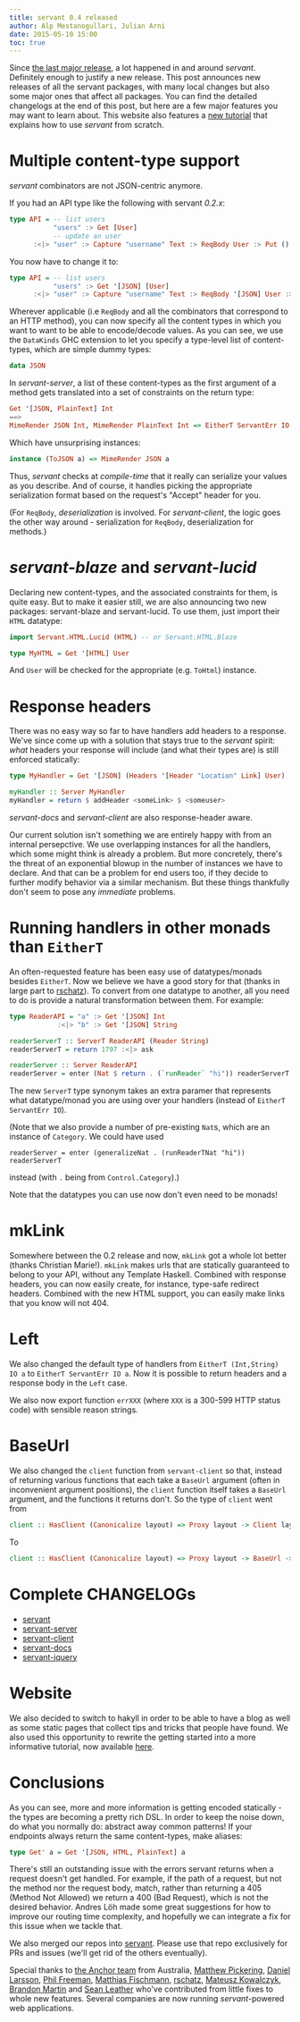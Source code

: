 ```yaml
---
title: servant 0.4 released
author: Alp Mestanogullari, Julian Arni
date: 2015-05-10 15:00
toc: true
---
```


Since [the last major release](http://alpmestan.com/posts/2014-12-09-rethinking-webservices-apis-haskell.html),
a lot happened in and around *servant*. Definitely enough to justify a new release.
This post announces new releases of all the servant packages, with many local
changes but also some major ones that affect all packages. You can find the
detailed changelogs at the end of this post, but here are a few major features
you may want to learn about. This website also features a [new tutorial](/tutorial) that explains how to use *servant* from scratch.

# Multiple content-type support

*servant* combinators are not JSON-centric anymore.

If you had an API type like the following with servant *0.2.x*:

``` haskell
type API = -- list users
           "users" :> Get [User]
           -- update an user
      :<|> "user" :> Capture "username" Text :> ReqBody User :> Put ()
```

You now have to change it to:

``` haskell
type API = -- list users
           "users" :> Get '[JSON] [User]
      :<|> "user" :> Capture "username" Text :> ReqBody '[JSON] User :> Put '[JSON] ()
```

Wherever applicable (i.e `ReqBody` and all the combinators that correspond to
an HTTP method), you can now specify all the content types in which you
want to want to be able to encode/decode values. As you can see, we use the
`DataKinds` GHC extension to let you specify a type-level list of
content-types, which are simple dummy types:

``` haskell
data JSON
```

In *servant-server*, a list of these content-types as the first argument of a
method gets translated into a set of constraints on the return type:

``` haskell
Get '[JSON, PlainText] Int
==>
MimeRender JSON Int, MimeRender PlainText Int => EitherT ServantErr IO Int
```

Which have unsurprising instances:

``` haskell
instance (ToJSON a) => MimeRender JSON a
```

Thus, *servant* checks at _compile-time_ that it really can serialize your
values as you describe. And of course, it handles picking the appropriate
serialization format based on the request's "Accept" header for you.

(For `ReqBody`, _deserialization_ is involved. For *servant-client*, the logic
 goes the other way around - serialization for `ReqBody`, deserialization for
 methods.)

# *servant-blaze* and *servant-lucid*

Declaring new content-types, and the associated constraints for them, is quite
easy. But to make it easier still, we are also announcing two new packages:
servant-blaze and servant-lucid. To use them, just import their `HTML`
datatype:

``` haskell
import Servant.HTML.Lucid (HTML) -- or Servant.HTML.Blaze

type MyHTML = Get '[HTML] User
```

And `User` will be checked for the appropriate (e.g. `ToHtml`) instance.

# Response headers

There was no easy way so far to have handlers add headers to a response. We've
since come up with a solution that stays true to the *servant* spirit: _what_
headers your response will include (and what their types are) is still enforced
statically:

``` haskell
type MyHandler = Get '[JSON] (Headers '[Header "Location" Link] User)

myHandler :: Server MyHandler
myHandler = return $ addHeader <someLink> $ <someuser>
```

*servant-docs* and *servant-client* are also response-header aware.

Our current solution isn't something we are entirely happy with from an
internal persepctive. We use overlapping instances for all the handlers, which
some might think is already a problem. But more concretely, there's the threat
of an exponential blowup in the number of instances we have to declare. And
that can be a problem for end users too, if they decide to further modify
behavior via a similar mechanism. But these things thankfully don't seem to
pose any *immediate* problems.

# Running handlers in other monads than `EitherT`

An often-requested feature has been easy use of datatypes/monads besides `EitherT`. Now
we believe we have a good story for that (thanks in large part to [rschatz](http://github.com/rschatz)). To
convert from one datatype to another, all you need to do is provide a natural
transformation between them. For example:

``` haskell
type ReaderAPI = "a" :> Get '[JSON] Int
            :<|> "b" :> Get '[JSON] String

readerServerT :: ServerT ReaderAPI (Reader String)
readerServerT = return 1797 :<|> ask

readerServer :: Server ReaderAPI
readerServer = enter (Nat $ return . (`runReader` "hi")) readerServerT
```

The new `ServerT` type synonym takes an extra paramer that represents what
datatype/monad you are using over your handlers (instead of `EitherT ServantErr IO`).

(Note that we also provide a number of pre-existing `Nat`s, which are an
 instance of `Category`. We could have used

```
readerServer = enter (generalizeNat . (runReaderTNat "hi")) readerServerT
```

instead (with `.` being from `Control.Category`).)

Note that the datatypes you can use now don't even need to be monads!

# mkLink

Somewhere between the 0.2 release and now, `mkLink` got a whole lot better
(thanks Christian Marie!). `mkLink` makes urls that are statically guaranteed
to belong to your API, without any Template Haskell. Combined with response
headers, you can now easily create, for instance, type-safe redirect headers.
Combined with the new HTML support, you can easily make links that you know
will not 404.

# Left

We also changed the default type of handlers from `EitherT (Int,String) IO a` to
`EitherT ServantErr IO a`. Now it is possible to return headers and a response
body in the `Left` case.

We also now export function `errXXX` (where `XXX` is a 300-599 HTTP status code)
with sensible reason strings.

# BaseUrl

We also changed the `client` function from `servant-client` so that, instead of
returning various functions that each take a `BaseUrl` argument (often in
inconvenient argument positions), the `client` function itself takes a
`BaseUrl` argument, and the functions it returns don't. So the type of `client`
went from

``` haskell
client :: HasClient (Canonicalize layout) => Proxy layout -> Client layout
```
To

``` haskell
client :: HasClient (Canonicalize layout) => Proxy layout -> BaseUrl -> Client layout
```


# Complete CHANGELOGs

- [servant](http://hackage.haskell.org/package/servant-0.4.0/changelog)
- [servant-server](http://hackage.haskell.org/package/servant-server-0.4.0/changelog)
- [servant-client](http://hackage.haskell.org/package/servant-client-0.4.0/changelog)
- [servant-docs](http://hackage.haskell.org/package/servant-docs-0.4.0/changelog)
- [servant-jquery](http://hackage.haskell.org/package/servant-jquery-0.4.0/changelog)

# Website

We also decided to switch to hakyll in order to be able to have a blog as well as some static pages that collect tips and tricks that people have found. We also used this opportunity to rewrite the getting started into a more informative tutorial, now available [here](/tutorial).

# Conclusions

As you can see, more and more information is getting encoded statically - the
types are becoming a pretty rich DSL. In order to keep the noise down, do what
you normally do: abstract away common patterns! If your endpoints always return
the same content-types, make aliases:

``` haskell
type Get' a = Get '[JSON, HTML, PlainText] a
```

There's still an outstanding issue with the errors servant returns when a
request doesn't get handled. For example, if the path of a request, but not the
method nor the request body, match, rather than returning a 405 (Method Not
Allowed) we return a 400 (Bad Request), which is not the desired behavior.
Andres Löh made some great suggestions for how to improve our routing time
complexity, and hopefully we can integrate a fix for this issue when we tackle
that.

We also merged our repos into [servant](https://github.com/haskell-servant/servant).
Please use that repo exclusively for PRs and issues (we'll get rid of the
others eventually).

Special thanks to [the Anchor team](https://github.com/anchor) from Australia, [Matthew Pickering](https://github.com/mpickering), [Daniel Larsson](https://github.com/dlarsson), [Phil Freeman](https://github.com/paf31), [Matthias Fischmann](https://github.com/fisx), [rschatz](https://github.com/rschatz), [Mateusz Kowalczyk](https://github.com/Fuuzetsu), [Brandon Martin](https://github.com/codedmart) and [Sean Leather](https://github.com/spl) who've contributed from little fixes to whole new features. Several companies are now running *servant*-powered web applications.
